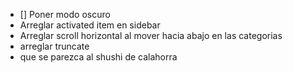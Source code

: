- [] Poner modo oscuro
- Arreglar activated item en sidebar
- Arreglar scroll horizontal al mover hacia abajo en las categorias
- arreglar truncate
- que se parezca al shushi de calahorra